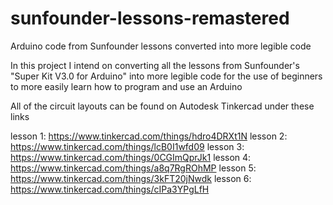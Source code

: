 # sunfounder-lessons-remastered
Arduino code from Sunfounder lessons converted into more legible code

In this project I intend on converting all the lessons from Sunfounder's "Super Kit V3.0 for Arduino" into more legible code
for the use of beginners to more easily learn how to program and use an Arduino

All of the circuit layouts can be found on Autodesk Tinkercad under these links

lesson 1: https://www.tinkercad.com/things/hdro4DRXt1N
lesson 2: https://www.tinkercad.com/things/lcB0I1wfd09
lesson 3: https://www.tinkercad.com/things/0CGImQprJk1
lesson 4: https://www.tinkercad.com/things/a8q7RgROhMP
lesson 5: https://www.tinkercad.com/things/3kFT20jNwdk
lesson 6: https://www.tinkercad.com/things/cIPa3YPgLfH
